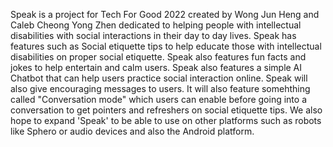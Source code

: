 Speak is a project for Tech For Good 2022 created by Wong Jun Heng and Caleb Cheong Yong Zhen dedicated to helping people with intellectual disabilities with social interactions in their day to day lives.
Speak has features such as Social etiquette tips to help educate those with intellectual disabilities on proper social etiquette.
Speak also features fun facts and jokes to help entertain and calm users.
Speak also features a simple AI Chatbot that can help users practice social interaction online.
Speak will also give encouraging messages to users.
It will also feature somehthing called "Conversation mode" which users can enable before going into a conversation to get pointers and refreshers on social etiquette tips.
We also hope to expand 'Speak' to be able to use on other platforms such as robots like Sphero or audio devices and also the Android platform.
